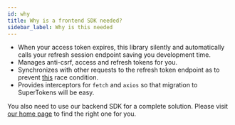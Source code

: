 ```yaml
---
id: why
title: Why is a frontend SDK needed?
sidebar_label: Why is this needed
---
```


- When your access token expires, this library silently and automatically calls your refresh session endpoint saving you development time.
- Manages anti-csrf, access and refresh tokens for you.
- Synchronizes with other requests to the refresh token endpoint as to prevent [this](https://hackernoon.com/the-best-way-to-securely-manage-user-sessions-91f27eeef460#e81c) race condition.
- Provides interceptors for ```fetch``` and ```axios``` so that migration to SuperTokens will be easy.

<div class="specialNote">
You also need to use our backend SDK for a complete solution. Please visit <a target="_blank" href="https://supertokens.io">our home page</a> to find the right one for you.
</div>